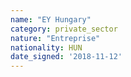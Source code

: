 ```yaml
---
name: "EY Hungary"
category: private_sector
nature: "Entreprise"
nationality: HUN
date_signed: '2018-11-12'
---
```

    